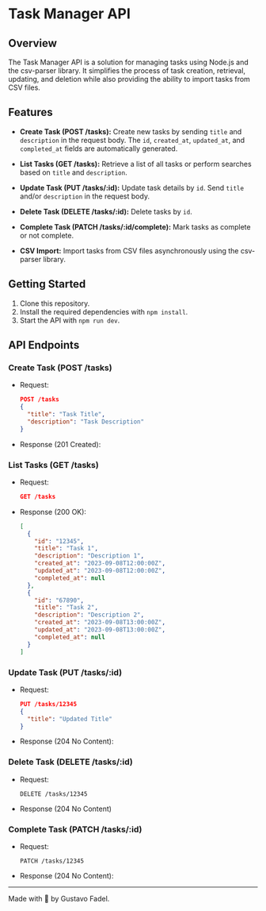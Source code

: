 # Task Manager API

## Overview

The Task Manager API is a solution for managing tasks using Node.js and the csv-parser library. It simplifies the process of task creation, retrieval, updating, and deletion while also providing the ability to import tasks from CSV files.

## Features

- **Create Task (POST /tasks):** Create new tasks by sending `title` and `description` in the request body. The `id`, `created_at`, `updated_at`, and `completed_at` fields are automatically generated.

- **List Tasks (GET /tasks):** Retrieve a list of all tasks or perform searches based on `title` and `description`.

- **Update Task (PUT /tasks/:id):** Update task details by `id`. Send `title` and/or `description` in the request body.

- **Delete Task (DELETE /tasks/:id):** Delete tasks by `id`.

- **Complete Task (PATCH /tasks/:id/complete):** Mark tasks as complete or not complete.

- **CSV Import:** Import tasks from CSV files asynchronously using the csv-parser library.

## Getting Started

1. Clone this repository.
2. Install the required dependencies with `npm install`.
3. Start the API with `npm run dev`.

## API Endpoints

### Create Task (POST /tasks)

- Request:
  ```json
  POST /tasks
  {
    "title": "Task Title",
    "description": "Task Description"
  }
  ```

- Response (201 Created):

### List Tasks (GET /tasks)

- Request:
  ```json
  GET /tasks
  ```

- Response (200 OK):
  ```json
  [
    {
      "id": "12345",
      "title": "Task 1",
      "description": "Description 1",
      "created_at": "2023-09-08T12:00:00Z",
      "updated_at": "2023-09-08T12:00:00Z",
      "completed_at": null
    },
    {
      "id": "67890",
      "title": "Task 2",
      "description": "Description 2",
      "created_at": "2023-09-08T13:00:00Z",
      "updated_at": "2023-09-08T13:00:00Z",
      "completed_at": null
    }
  ]
  ```

### Update Task (PUT /tasks/:id)

- Request:
  ```json
  PUT /tasks/12345
  {
    "title": "Updated Title"
  }
  ```

- Response (204 No Content):

### Delete Task (DELETE /tasks/:id)

- Request:
  ```
  DELETE /tasks/12345
  ```

- Response (204 No Content)

### Complete Task (PATCH /tasks/:id)

- Request:
  ```
  PATCH /tasks/12345
  ```

- Response (204 No Content):

---

Made with 💜 by Gustavo Fadel.
